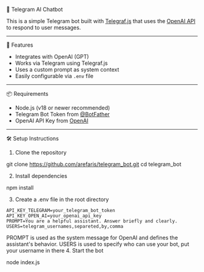 🤖 Telegram AI Chatbot

This is a simple Telegram bot built with [Telegraf.js](https://telegraf.js.org/) that uses the [OpenAI API](https://platform.openai.com/docs) to respond to user messages.

---

🚀 Features

- Integrates with OpenAI (GPT)
- Works via Telegram using Telegraf.js
- Uses a custom prompt as system context
- Easily configurable via `.env` file

---

📦 Requirements

- Node.js (v18 or newer recommended)
- Telegram Bot Token from [@BotFather](https://t.me/BotFather)
- OpenAI API Key from [OpenAI](https://platform.openai.com/)

---

🛠 Setup Instructions

1. Clone the repository

git clone https://github.com/arefaris/telegram_bot.git
cd telegram_bot


2. Install dependencies

npm install

3. Create a .env file in the root directory

```
API_KEY_TELEGRAM=your_telegram_bot_token
API_KEY_OPEN_AI=your_openai_api_key
PROMPT=You are a helpful assistant. Answer briefly and clearly.
USERS=telegram_usernames,separeted,by,comma
```

PROMPT is used as the system message for OpenAI and defines the assistant's behavior.
USERS is used to specify who can use your bot, put your username in there
4. Start the bot

node index.js
